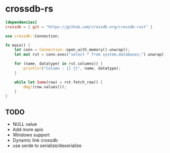 # crossdb-rs

```toml
[dependencies]
crossdb = { git = "https://github.com/crossdb-org/crossdb-rust" }
```

```rs
use crossdb::Connection;

fn main() {
    let conn = Connection::open_with_memory().unwrap();
    let mut rst = conn.exec("select * from system.databases;").unwrap();

    for (name, datatype) in rst.columns() {
        println!("Column : {} {}", name, datatype);
    }

    while let Some(row) = rst.fetch_row() {
        dbg!(row.values());
    }
}
```

## TODO
* NULL value
* Add more apis
* Windows support
* Dynamic link crossdb
* use serde to serialize/deserialize

